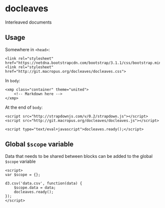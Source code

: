 # docleaves

Interleaved documents

## Usage

Somewhere in `<head>`:
  
    <link rel="stylesheet" href="https://netdna.bootstrapcdn.com/bootstrap/3.1.1/css/bootstrap.min.css">
    <link rel="stylesheet" href="http://git.macropus.org/docleaves/docleaves.css">
    
In `body`:

    <xmp class="container" theme="united">
        <!-- Markdown here -->
    </xmp>
    
At the end of `body`:

    <script src="http://strapdownjs.com/v/0.2/strapdown.js"></script>
    <script src="http://git.macropus.org/docleaves/docleaves.js"></script>
    
    <script type="text/eval+javascript">docleaves.ready();</script>
    
## Global `$scope` variable

Data that needs to be shared between blocks can be added to the global `$scope` variable

    <script>
    var $scope = {};
    
    d3.csv('data.csv', function(data) {
    	$scope.data = data;
    	docleaves.ready();
    });
    </script>
